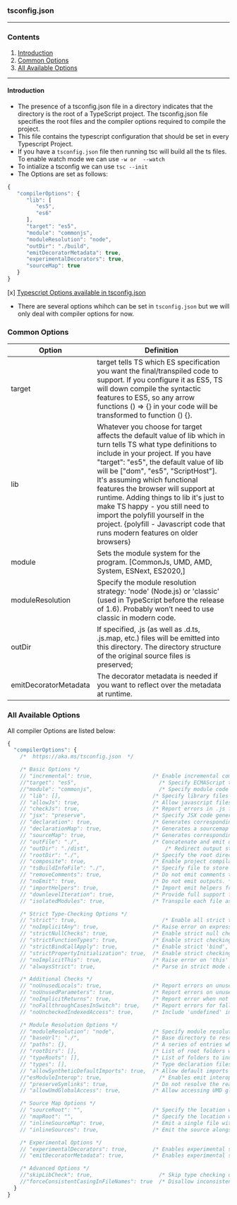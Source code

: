 ### tsconfig.json
---
### Contents
1. [Introduction](#Introduction)
2. [Common Options](#Common)
3. [All Available Options](#All)
---
#### Introduction
- The presence of a tsconfig.json file in a directory indicates that the directory is the root of a       TypeScript project. The tsconfig.json file specifies the root files and the compiler options required to compile the project.
- This file contains the typescript configuration that should be set in every Typescript Project.
- If you have a `tsconfig.json` file then running tsc will build all the ts files. To enable watch mode we can use  `-w or  --watch`
- To intialize a tsconfig we can use `tsc --init `
- The Options are set as follows: 
``` typescript
{
   "compilerOptions": {
      "lib": [
         "es5",
         "es6"
      ],
      "target": "es5",
      "module": "commonjs",
      "moduleResolution": "node",
      "outDir": "./build",
      "emitDecoratorMetadata": true,
      "experimentalDecorators": true,
      "sourceMap": true
   }
}
```
[x] [Typescript Options available in tsconfig.json](https://www.typescriptlang.org/tsconfig)
- There are several options whihch can be set in `tsconfig.json` but we will only deal with compiler options for now.
### Common Options
Option              |      Definition
------------------  | ----------------------
target              | target tells TS which ES specification you want the final/transpiled code to support. If you configure it as ES5, TS will down compile the syntactic features to ES5, so any arrow functions () => {} in your code will be transformed to function () {}.
lib                 | Whatever you choose for target affects the default value of lib which in turn tells TS what type definitions to include in your project. If you have "target": "es5", the default value of lib will be ["dom", "es5", "ScriptHost"]. It's assuming which functional features the browser will support at runtime. Adding things to lib it's just to make TS happy - you still need to import the polyfill yourself in the project. {polyfill - Javascript code that runs modern features on older browsers}
module              | Sets the module system for the program. [CommonJs, UMD, AMD, System, ESNext, ES2020,]
moduleResolution    | Specify the module resolution strategy: 'node' (Node.js) or 'classic' (used in TypeScript before the release of 1.6). Probably won’t need to use classic in modern code.
outDir              | If specified, .js (as well as .d.ts, .js.map, etc.) files will be emitted into this directory. The directory structure of the original source files is preserved;
emitDecoratorMetadata | The decorator metadata is needed if you want to reflect over the metadata at runtime.

### All Available Options
All compiler Options are listed below: 
``` ts
{
  "compilerOptions": {
    /*  https://aka.ms/tsconfig.json  */

    /* Basic Options */
    // "incremental": true,                   /* Enable incremental compilation */
    //"target": "es5",                          /* Specify ECMAScript target version: 'ES3' (default), 'ES5', 'ES2015', 'ES2016', 'ES2017', 'ES2018', 'ES2019', 'ES2020', or 'ESNEXT'. */
    //"module": "commonjs",                     /* Specify module code generation: 'none', 'commonjs', 'amd', 'system', 'umd', 'es2015', 'es2020', or 'ESNext'. */
    // "lib": [],                             /* Specify library files to be included in the compilation. */
    // "allowJs": true,                       /* Allow javascript files to be compiled. */
    // "checkJs": true,                       /* Report errors in .js files. */
    // "jsx": "preserve",                     /* Specify JSX code generation: 'preserve', 'react-native', or 'react'. */
    // "declaration": true,                   /* Generates corresponding '.d.ts' file. */
    // "declarationMap": true,                /* Generates a sourcemap for each corresponding '.d.ts' file. */
    // "sourceMap": true,                     /* Generates corresponding '.map' file. */
    // "outFile": "./",                       /* Concatenate and emit output to single file. */
    // "outDir": "./dist",                        /* Redirect output structure to the directory. */
    // "rootDir": "./",                       /* Specify the root directory of input files. Use to control the output directory structure with --outDir. */
    // "composite": true,                     /* Enable project compilation */
    // "tsBuildInfoFile": "./",               /* Specify file to store incremental compilation information */
    // "removeComments": true,                /* Do not emit comments to output. */
    // "noEmit": true,                        /* Do not emit outputs. */
    // "importHelpers": true,                 /* Import emit helpers from 'tslib'. */
    // "downlevelIteration": true,            /* Provide full support for iterables in 'for-of', spread, and destructuring when targeting 'ES5' or 'ES3'. */
    // "isolatedModules": true,               /* Transpile each file as a separate module (similar to 'ts.transpileModule'). */

    /* Strict Type-Checking Options */
    // "strict": true,                           /* Enable all strict type-checking options. */
    // "noImplicitAny": true,                 /* Raise error on expressions and declarations with an implied 'any' type. */
    // "strictNullChecks": true,              /* Enable strict null checks. */
    // "strictFunctionTypes": true,           /* Enable strict checking of function types. */
    // "strictBindCallApply": true,           /* Enable strict 'bind', 'call', and 'apply' methods on functions. */
    // "strictPropertyInitialization": true,  /* Enable strict checking of property initialization in classes. */
    // "noImplicitThis": true,                /* Raise error on 'this' expressions with an implied 'any' type. */
    // "alwaysStrict": true,                  /* Parse in strict mode and emit "use strict" for each source file. */

    /* Additional Checks */
    // "noUnusedLocals": true,                /* Report errors on unused locals. */
    // "noUnusedParameters": true,            /* Report errors on unused parameters. */
    // "noImplicitReturns": true,             /* Report error when not all code paths in function return a value. */
    // "noFallthroughCasesInSwitch": true,    /* Report errors for fallthrough cases in switch statement. */
    // "noUncheckedIndexedAccess": true,      /* Include 'undefined' in index signature results */

    /* Module Resolution Options */
    // "moduleResolution": "node",            /* Specify module resolution strategy: 'node' (Node.js) or 'classic' (TypeScript pre-1.6). */
    // "baseUrl": "./",                       /* Base directory to resolve non-absolute module names. */
    // "paths": {},                           /* A series of entries which re-map imports to lookup locations relative to the 'baseUrl'. */
    // "rootDirs": [],                        /* List of root folders whose combined content represents the structure of the project at runtime. */
    // "typeRoots": [],                       /* List of folders to include type definitions from. */
    // "types": [],                           /* Type declaration files to be included in compilation. */
    // "allowSyntheticDefaultImports": true,  /* Allow default imports from modules with no default export. This does not affect code emit, just typechecking. */
    //"esModuleInterop": true,                  /* Enables emit interoperability between CommonJS and ES Modules via creation of namespace objects for all imports. Implies 'allowSyntheticDefaultImports'. */
    // "preserveSymlinks": true,              /* Do not resolve the real path of symlinks. */
    // "allowUmdGlobalAccess": true,          /* Allow accessing UMD globals from modules. */

    /* Source Map Options */
    // "sourceRoot": "",                      /* Specify the location where debugger should locate TypeScript files instead of source locations. */
    // "mapRoot": "",                         /* Specify the location where debugger should locate map files instead of generated locations. */
    // "inlineSourceMap": true,               /* Emit a single file with source maps instead of having a separate file. */
    // "inlineSources": true,                 /* Emit the source alongside the sourcemaps within a single file; requires '--inlineSourceMap' or '--sourceMap' to be set. */

    /* Experimental Options */
    // "experimentalDecorators": true,        /* Enables experimental support for ES7 decorators. */
    // "emitDecoratorMetadata": true,         /* Enables experimental support for emitting type metadata for decorators. */

    /* Advanced Options */
    //"skipLibCheck": true,                     /* Skip type checking of declaration files. */
    //"forceConsistentCasingInFileNames": true  /* Disallow inconsistently-cased references to the same file. */
  }
}
```